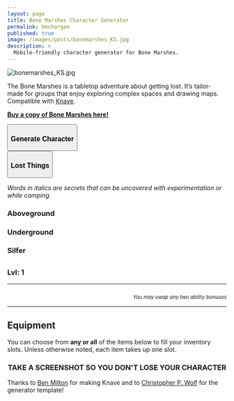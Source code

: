 ```yaml
---
layout: page
title: Bone Marshes Character Generator
permalink: bmchargen
published: true
image: /images/posts/bonemarshes_KS.jpg
description: >
  Mobile-friendly character generator for Bone Marshes.
---
```

![bonemarshes_KS.jpg]({{site.url}}/images/posts/bonemarshes_KS.jpg)

The Bone Marshes is a tabletop adventure about getting lost. It’s tailor-made for groups that enjoy exploring complex spaces and drawing maps. Compatible with [Knave](https://www.drivethrurpg.com/product/250888/Knave).

[**Buy a copy of Bone Marshes here!**](/bone-marshes)

<div class="row centerButtons">
  <div class="col-md-6 col-12">
    <button id="CharButton" class="btn bonemarshes-btn" onclick="generate()">
      <h3>Generate Character</h3>
    </button>
  </div>
  <div class="col-md-6 col-12">
    <button id="lostButton" class="btn bonemarshes-btn" onclick="lost()">
      <h3>Lost Things</h3>
    </button>
  </div>
</div>

<div class="container bonemarshesCard" id="lostCard">
  <p><i>Words in italics are secrets that can be uncovered with experimentation or while camping.</i></p>
  <div class="row">
		<div class="col-md-4 col-12"><h3>Aboveground</h3><p id="above"></p></div>
		<div class="col-md-4 col-12"><h3>Underground</h3><p id="under"></p></div>
		<div class="col-md-4 col-12"><h3>Silfer</h3><p id="silfer"></p></div>
  </div>
</div>

<div class="container bonemarshesCard" id="charCard">
  <div class="row">
		<div class="col-md-6 col-12"><h2 id="charName"></h2></div>
		<div class="col-md-3 col-6"><h3 id="charHP"></h3></div>
		<div class="col-md-3 col-6"><h3>Lvl: 1</h3></div>
  </div>
  <p id="charHistory"></p>
  <div class="row">
  	<div class="col-md-3 col-6" id="charVirtue"></div>
		<div class="col-md-3 col-6" id="charVice"></div>
		<div class="col-md-3 col-6" id="charPhysique"></div>
		<div class="col-md-3 col-6" id="charSkin"></div>
		<div class="col-md-3 col-6" id="charFace"></div>
		<div class="col-md-3 col-6" id="charHair"></div>
		<div class="col-md-3 col-6" id="charSpeech"></div>
		<div class="col-md-3 col-6" id="charClothing"></div>
		<div class="col-md-6 col-6" id="charSmell"></div>
		<div class="col-md-6 col-6" id="charAllergy"></div>
	</div>
  <hr>
  <div class="row">
		<div class="col-md col-6"><h3 id="charSTR"></h3></div>
		<div class="col-md col-6"><h3 id="charDEX"></h3></div>
		<div class="col-md col-6"><h3 id="charCON"></h3></div>
		<div class="col-md col-6"><h3 id="charINT"></h3></div>
		<div class="col-md col-6"><h3 id="charWIS"></h3></div>
		<div class="col-md col-6"><h3 id="charCHA"></h3></div>
	</div>
  <p style="text-align: right;margin-bottom:0px;"><small><i>You may swap any two ability bonuses</i></small></p>
  <hr>
  <h2 id="charEquip">Equipment</h2>
  <p>You can choose from <strong>any or all</strong> of the items below to fill your inventory slots. Unless otherwise noted, each item takes up one slot.</p>
  <p id="charItems"></p>
  <h3 style="text-align: center;">TAKE A SCREENSHOT SO YOU DON'T LOSE YOUR CHARACTER</h3>
</div>

Thanks to <a href="http://questingblog.com/">Ben Milton</a> for making Knave and to <a href="http://chrispwolf.com/">Christopher P. Wolf</a> for the generator template!

<script async src="/_pages/bm_generator.js" charset="utf-8"></script>